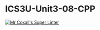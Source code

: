 # ICS3U-Unit3-08-CPP

[![Mr Coxall's Super Linter](https://github.com/venika-sem/ICS3U-Unit3-08-CPP/workflows/Mr%20Coxall's%20Super%20Linter/badge.svg)](https://github.com/venika-sem/ICS3U-Unit3-08-CPP/actions/)
